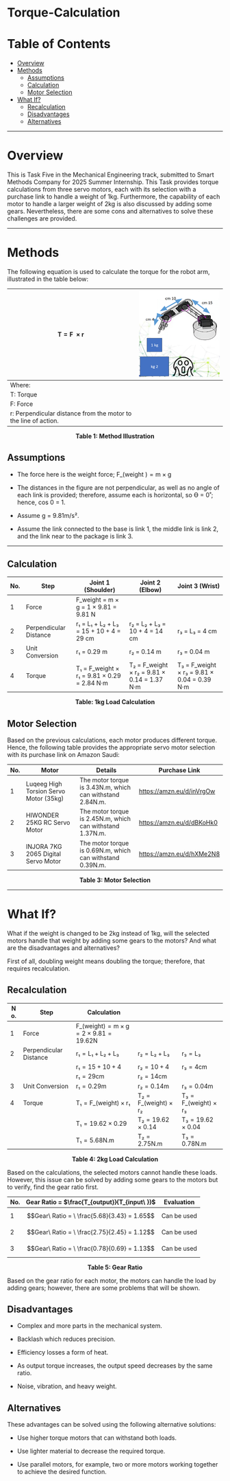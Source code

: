 # Torque-Calculation
# Table of Contents

- [Overview](#overview)
- [Methods](#methods)
    - [Assumptions](#assumptions)
    - [Calculation](#calculation)
    - [Motor Selection](#motor-selection)
- [What If?](#what-if)
    - [Recalculation](#recalculation)
    - [Disadvantages](#disadvantages)
    - [Alternatives](#alternatives)

---

# Overview

This is Task Five in the Mechanical Engineering track, submitted to
Smart Methods Company for 2025 Summer Internship. This Task provides
torque calculations from three servo motors, each with its selection
with a purchase link to handle a weight of 1kg. Furthermore, the
capability of each motor to handle a larger weight of 2kg is also
discussed by adding some gears. Nevertheless, there are some cons and
alternatives to solve these challenges are provided.

---

# Methods

The following equation is used to calculate the torque for the robot
arm, illustrated in the table below:

| T = F  × r  | ![Method Illustration](Question.png) |
|-------------|--------------------------------------|
| Where:      |                                      |
| T: Torque   |                                      |
| F: Force    |                                      |
| r: Perpendicular distance from the motor to the line of action. | |

<p align="center"><b>Table 1: Method Illustration</b></p>


## Assumptions

-   The force here is the weight force; F_(weight ) = m × g

-   The distances in the figure are not perpendicular, as well as no
    angle of each link is provided; therefore, assume each is
    horizontal, so ϴ = 0˚; hence, cos 0 = 1.

-   Assume g = 9.81m/s².

-   Assume the link connected to the base is link 1, the middle link is
    link 2, and the link near to the package is link 3.

---

## Calculation

| No. | Step                  | Joint 1 (Shoulder)         | Joint 2 (Elbow)            | Joint 3 (Wrist)           |
|-----|-----------------------|----------------------------|----------------------------|---------------------------|
| 1   | Force                 | F_weight = m × g = 1 × 9.81 = 9.81 N |                            |                           |
| 2   | Perpendicular Distance| r₁ = L₁ + L₂ + L₃ = 15 + 10 + 4 = 29 cm | r₂ = L₂ + L₃ = 10 + 4 = 14 cm | r₃ = L₃ = 4 cm            |
| 3   | Unit Conversion       | r₁ = 0.29 m                | r₂ = 0.14 m                | r₃ = 0.04 m               |
| 4   | Torque                | T₁ = F_weight × r₁ = 9.81 × 0.29 = 2.84 N·m | T₂ = F_weight × r₂ = 9.81 × 0.14 = 1.37 N·m | T₃ = F_weight × r₃ = 9.81 × 0.04 = 0.39 N·m |

<p align="center"><b>Table: 1kg Load Calculation</b></p>


## Motor Selection

Based on the previous calculations, each motor produces different
torque. Hence, the following table provides the appropriate servo
motor selection with its purchase link on Amazon Saudi:

| No. | Motor              | Details                | Purchase Link                              |
|-----|--------------------|------------------------|--------------------------------------------|
| 1   | Luqeeg High Torsion Servo Motor (35kg) | The motor torque is 3.43N.m, which can withstand 2.84N.m. | https://amzn.eu/d/inVrgOw                  |
| 2   | HIWONDER 25KG RC Servo Motor | The motor torque is 2.45N.m, which can withstand 1.37N.m. | https://amzn.eu/d/dBKoHk0                  |
| 3   | INJORA 7KG 2065 Digital Servo Motor | The motor torque is 0.69N.m, which can withstand 0.39N.m. | https://amzn.eu/d/hXMe2N8                  |

<p align="center"><b>Table 3: Motor Selection</b></p>

---

# What If?

What if the weight is changed to be 2kg instead of 1kg, will the
selected motors handle that weight by adding some gears to the motors?
And what are the disadvantages and alternatives?

First of all, doubling weight means doubling the torque; therefore, that
requires recalculation.


## Recalculation

| N o. | Step           | Calculation         |             |             |
|------|----------------|---------------------|-------------|-------------|
| 1    | Force          | F_(weight) = m × g = 2 × 9.81 = 19.62N |             |             |
| 2    | Perpendicular Distance | r₁ = L₁ + L₂ + L₃ | r₂ = L₂ + L₃  | r₃ = L₃       |
|      |                | r₁ = 15 + 10 + 4    | r₂ = 10 + 4 | r₃ = 4cm      |
|      |                | r₁ = 29cm           | r₂ = 14cm   |             |
| 3    | Unit Conversion| r₁ = 0.29m          | r₂ = 0.14m  | r₃ = 0.04m    |
| 4    | Torque         | T₁ = F_(weight) × r₁ | T₂ = F_(weight) × r₂ | T₃ = F_(weight) × r₃ |
|      |                | T₁ = 19.62 × 0.29   | T₂ = 19.62 × 0.14 | T₃ = 19.62 × 0.04 |
|      |                | T₁ = 5.68N.m        | T₂ = 2.75N.m | T₃ = 0.78N.m  |

<p align="center"><b>Table 4: 2kg Load Calculation</b></p>

Based on the calculations, the selected motors cannot handle these
loads. However, this issue can be solved by adding some gears to the
motors but to verify, find the gear ratio first.

| No. | Gear Ratio = $\frac{T_{output}}{T_{input\ }}$ | Evaluation   |
|-----|-----------------------------------------------|--------------|
| 1   | $$Gear\ Ratio = \ \frac{5.68}{3.43} = 1.65$$  | Can be used  |
| 2   | $$Gear\ Ratio = \ \frac{2.75}{2.45} = 1.12$$  | Can be used  |
| 3   | $$Gear\ Ratio = \ \frac{0.78}{0.69} = 1.13$$  | Can be used  |

<p align="center"><b>Table 5: Gear Ratio</b></p>

Based on the gear ratio for each motor, the motors can handle the load
by adding gears; however, there are some problems that will be shown.


## Disadvantages

-   Complex and more parts in the mechanical system.

-   Backlash which reduces precision.

-   Efficiency losses a form of heat.

-   As output torque increases, the output speed decreases by the same
    ratio.

-   Noise, vibration, and heavy weight.


## Alternatives

These advantages can be solved using the following alternative
solutions:

-   Use higher torque motors that can withstand both loads.

-   Use lighter material to decrease the required torque.

-   Use parallel motors, for example, two or more motors working
    together to achieve the desired function.
